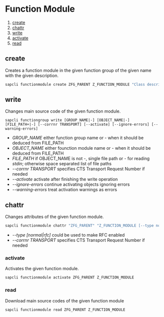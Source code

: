 # Function Module

1. [create](#create)
2. [chattr](#chattr)
3. [write](#write)
4. [activate](#activate)
5. [read](#read)

## create

Creates a function module in the given function group of the given name with
the given description.

```bash
sapcli functionmodule create ZFG_PARENT Z_FUNCTION_MODULE "Class description"
```

## write

Changes main source code of the given function module.

```
sapcli functiongroup write [GROUP_NAME|-] [OBJECT_NAME|-] [FILE_PATH+|-] [--corrnr TRANSPORT] [--activate] [--ignore-errors] [--warning-errors]
```

* _GROUP\_NAME_ either function group name or - when it should be deduced from FILE\_PATH
* _OBJECT\_NAME_ either founction module name or - when it should be deduced from FILE\_PATH
* _FILE\_PATH_ if OBJECT\_NAME is not -, single file path or - for reading _stdin_; otherwise space separated list of file paths
* _--corrnr TRANSPORT_ specifies CTS Transport Request Number if needed
* _--activate_ activate after finishing the write operation
* _--ignore-errors_ continue activating objects ignoring errors
* _--warning-errors_ treat activation warnings as errors

## chattr

Changes attributes of the given function module.

```bash
sapcli functionmodule chattr "ZFG_PARENT" "Z_FUNCTION_MODULE [--type normal|rfc] [--corrnr TRANSPORT]
```

* _--type [normal|rfc]_ could be used to make RFC enabled
* _--corrnr TRANSPORT_ specifies CTS Transport Request Number if needed

### activate

Activates the given function module.

```bash
sapcli functionmodule activate ZFG_PARENT Z_FUNCTION_MODULE
```

### read

Download main source codes of the given function module

```bash
sapcli functionmodule read ZFG_PARENT Z_FUNCTION_MODULE
```
